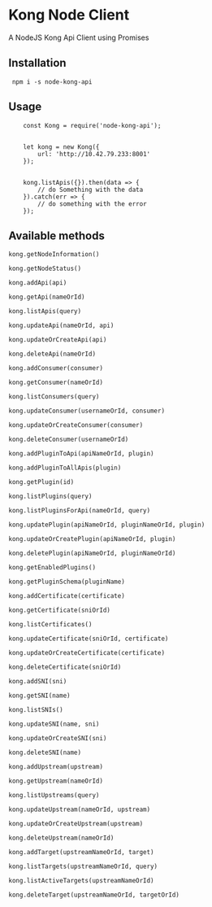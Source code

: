 # Kong Node Client

A NodeJS Kong Api Client using Promises

## Installation

```
 npm i -s node-kong-api
```

## Usage


```node
    const Kong = require('node-kong-api');


    let kong = new Kong({
        url: 'http://10.42.79.233:8001'
    });


    kong.listApis({}).then(data => {
        // do Something with the data
    }).catch(err => {
        // do something with the error
    });

```

## Available methods

```node
kong.getNodeInformation()
```

```node
kong.getNodeStatus()
```

```node
kong.addApi(api)
```

```node
kong.getApi(nameOrId)
```

```node
kong.listApis(query)
```

```node
kong.updateApi(nameOrId, api)
```

```node
kong.updateOrCreateApi(api)
```

```node
kong.deleteApi(nameOrId)
```

```node
kong.addConsumer(consumer)
```

```node
kong.getConsumer(nameOrId)
```

```node
kong.listConsumers(query)
```

```node
kong.updateConsumer(usernameOrId, consumer)
```

```node
kong.updateOrCreateConsumer(consumer)
```

```node
kong.deleteConsumer(usernameOrId)
```

```node
kong.addPluginToApi(apiNameOrId, plugin)
```

```node
kong.addPluginToAllApis(plugin)
```

```node
kong.getPlugin(id)
```

```node
kong.listPlugins(query)
```

```node
kong.listPluginsForApi(nameOrId, query)
```

```node
kong.updatePlugin(apiNameOrId, pluginNameOrId, plugin)
```

```node
kong.updateOrCreatePlugin(apiNameOrId, plugin)
```

```node
kong.deletePlugin(apiNameOrId, pluginNameOrId)
```

```node
kong.getEnabledPlugins()
```

```node
kong.getPluginSchema(pluginName)
```

```node
kong.addCertificate(certificate)
```

```node
kong.getCertificate(sniOrId)
```

```node
kong.listCertificates()
```

```node
kong.updateCertificate(sniOrId, certificate)
```

```node
kong.updateOrCreateCertificate(certificate)
```

```node
kong.deleteCertificate(sniOrId)
```

```node
kong.addSNI(sni)
```

```node
kong.getSNI(name)
```

```node
kong.listSNIs()
```

```node
kong.updateSNI(name, sni)
```

```node
kong.updateOrCreateSNI(sni)
```

```node
kong.deleteSNI(name)
```

```node
kong.addUpstream(upstream)
```

```node
kong.getUpstream(nameOrId)
```

```node
kong.listUpstreams(query)
```

```node
kong.updateUpstream(nameOrId, upstream)
```

```node
kong.updateOrCreateUpstream(upstream)
```

```node
kong.deleteUpstream(nameOrId)
```

```node
kong.addTarget(upstreamNameOrId, target)
```

```node
kong.listTargets(upstreamNameOrId, query)
```

```node
kong.listActiveTargets(upstreamNameOrId)
```

```node
kong.deleteTarget(upstreamNameOrId, targetOrId)
```